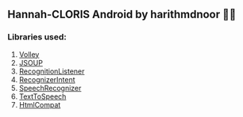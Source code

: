 ## Hannah-CLORIS Android by harithmdnoor 👨‍💻
### Libraries used:
1) [Volley](https://developer.android.com/training/volley/simple)
2) [JSOUP](https://jsoup.org/)
3) [RecognitionListener](https://developer.android.com/reference/android/speech/RecognitionListener)
4) [RecognizerIntent](https://developer.android.com/reference/android/speech/RecognizerIntent)
5) [SpeechRecognizer](https://developer.android.com/reference/android/speech/SpeechRecognizer)
6) [TextToSpeech](https://developer.android.com/reference/android/speech/tts/TextToSpeech)
7) [HtmlCompat](https://developer.android.com/reference/androidx/core/text/HtmlCompat)


